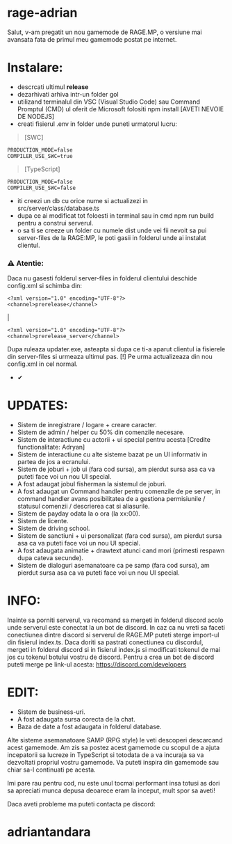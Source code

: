 # rage-adrian

Salut, v-am pregatit un nou gamemode de RAGE.MP, o versiune mai avansata fata de primul meu gamemode postat pe internet.

# Instalare:
- descrcati ultimul **release**
- dezarhivati arhiva intr-un folder gol
- utilizand terminalul din VSC (Visual Studio Code) sau Command Promptul (CMD) ul oferit de Microsoft folositi npm install [AVETI NEVOIE DE NODEJS]
- creati fisierul .env in folder unde puneti urmatorul lucru: 
> [SWC]

```
PRODUCTION_MODE=false
COMPILER_USE_SWC=true
```

> [TypeScript]

```
PRODUCTION_MODE=false
COMPILER_USE_SWC=false
```

- iti creezi un db cu orice nume si actualizezi in src/server/class/database.ts
- dupa ce ai modificat tot foloesti in terminal sau in cmd npm run build pentru a construi serverul.
- o sa ti se creeze un folder cu numele dist unde vei fii nevoit sa pui server-files de la RAGE:MP, le poti gasii in folderul unde ai instalat clientul.

### ⚠ Atentie:
Daca nu gasesti folderul server-files in folderul clientului deschide config.xml si schimba din:

```
<?xml version="1.0" encoding="UTF-8"?>
<channel>prerelease</channel>
```

|

```
<?xml version="1.0" encoding="UTF-8"?>
<channel>prerelease_server</channel>
```

Dupa ruleaza updater.exe, asteapta si dupa ce ti-a aparut clientul ia fisierele din server-files si urmeaza ultimul pas. [!] Pe urma actualizeaza din nou config.xml in cel normal.

- ✔


# UPDATES:

- Sistem de inregistrare / logare + creare caracter.
- Sistem de admin / helper cu 50% din comenzile necesare.
- Sistem de interactiune cu actorii + ui special pentru acesta [Credite functionalitate: Adryan]
- Sistem de interactiune cu alte sisteme bazat pe un UI informativ in partea de jos a ecranului.
- Sistem de joburi + job ui (fara cod sursa), am pierdut sursa asa ca va puteti face voi un nou UI special.
- A fost adaugat jobul fisherman la sistemul de joburi.
- A fost adaugat un Command handler pentru comenzile de pe server, in command handler avans posibilitatea de a gestiona permisiunile / statusul comenzii / descrierea cat si aliasurile.
- Sistem de payday odata la o ora (la xx:00).
- Sistem de licente.
- Sistem de driving school.
- Sistem de sanctiuni + ui personalizat (fara cod sursa), am pierdut sursa asa ca va puteti face voi un nou UI special.
- A fost adaugata animatie + drawtext atunci cand mori (primesti respawn dupa cateva secunde).
- Sistem de dialoguri asemanatoare ca pe samp (fara cod sursa), am pierdut sursa asa ca va puteti face voi un nou UI special.

# INFO:
Inainte sa porniti serverul, va recomand sa mergeti in folderul discord acolo unde serverul este conectat la un bot de discord. In caz ca nu vreti sa faceti conectiunea dintre discord si serverul de RAGE.MP puteti sterge import-ul din fisierul index.ts. Daca doriti sa pastrati conectiunea cu discordul, mergeti in folderul discord si in fisierul index.js si modificati tokenul de mai jos cu tokenul botului vostru de discord. Pentru a crea un bot de discord puteti merge pe link-ul acesta: https://discord.com/developers

# EDIT:
- Sistem de business-uri.
- A fost adaugata sursa corecta de la chat.
- Baza de date a fost adaugata in folderul database.

Alte sisteme asemanatoare SAMP (RPG style) le veti descoperi descarcand acest gamemode. Am zis sa postez acest gamemode cu scopul de a ajuta incepatorii sa lucreze in TypeScript si totodata de a va incuraja sa va dezvoltati propriul vostru gamemode. Va puteti inspira din gamemode sau chiar sa-l continuati pe acesta.

Imi pare rau pentru cod, nu este unul tocmai performant insa totusi as dori sa apreciati munca depusa deoarece eram la inceput, mult spor sa aveti!

Daca aveti probleme ma puteti contacta pe discord:

# adriantandara
